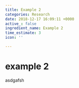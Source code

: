 ```yaml
---
title: Example 2
categories: Research
date: 2018-12-17 16:09:11 +0000
active_: false
ingredient_name: Example 2
time_estimate: 3
icon: ''

---
```

# example 2

asdgafsh